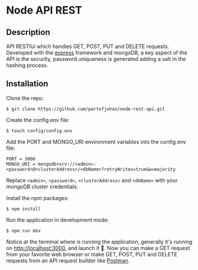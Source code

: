 # Node API REST

## Description
API RESTful which handles GET, POST, PUT and DELETE requests. Developed with the [express](https://expressjs.com) framework and mongoDB, a key aspect of the API is the security, password uniqueness is generated adding a salt in the hashing process.

## Installation

Clone the repo:
```
$ git clone https://github.com/partofjohan/node-rest-api.git
```

Create the config.env file:
```
$ touch config/config.env
```

Add the PORT and MONGO_URI environment variables into the config.env file:
```
PORT = 3000
MONGO_URI = mongodb+srv://<admin>:<password>@<clusterAddress>/<dbName>?retryWrites=true&w=majority   
```
Replace ```<admin>```, ```<password>```, ```<clusterAddress>``` and ```<dbName>``` with your mongoDB cluster credentials.

Install the npm packages:
```
$ npm install 
```

Run the application in development mode:
```
$ npm run dev
```
Notice at the terminal where is running the application, generally it's running on [http://localhost:3000](http://localhost:3000), and launch it 🚀. Now you can make a GET request from your favorite web browser or make GET, POST, PUT and DELETE requests from an API request builder like [Postman](https://www.postman.com).

